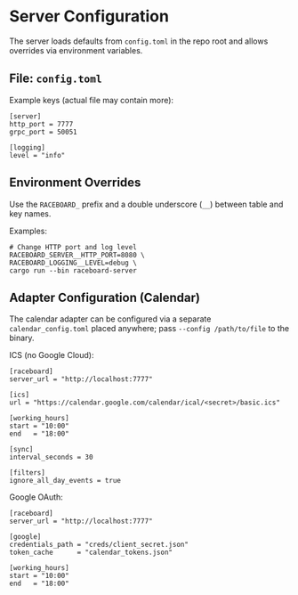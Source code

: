 # Server Configuration

The server loads defaults from `config.toml` in the repo root and allows overrides via environment variables.

## File: `config.toml`
Example keys (actual file may contain more):
```
[server]
http_port = 7777
grpc_port = 50051

[logging]
level = "info"
```

## Environment Overrides
Use the `RACEBOARD_` prefix and a double underscore (`__`) between table and key names.

Examples:
```
# Change HTTP port and log level
RACEBOARD_SERVER__HTTP_PORT=8080 \
RACEBOARD_LOGGING__LEVEL=debug \
cargo run --bin raceboard-server
```

## Adapter Configuration (Calendar)
The calendar adapter can be configured via a separate `calendar_config.toml` placed anywhere; pass `--config /path/to/file` to the binary.

ICS (no Google Cloud):
```
[raceboard]
server_url = "http://localhost:7777"

[ics]
url = "https://calendar.google.com/calendar/ical/<secret>/basic.ics"

[working_hours]
start = "10:00"
end   = "18:00"

[sync]
interval_seconds = 30

[filters]
ignore_all_day_events = true
```

Google OAuth:
```
[raceboard]
server_url = "http://localhost:7777"

[google]
credentials_path = "creds/client_secret.json"
token_cache      = "calendar_tokens.json"

[working_hours]
start = "10:00"
end   = "18:00"
```
